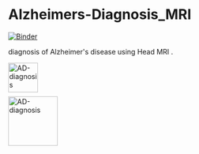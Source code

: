# Alzheimers-Diagnosis_MRI

[![Binder](https://mybinder.org/badge_logo.svg)]([![Binder](https://mybinder.org/badge_logo.svg)](https://mybinder.org/v2/gh/nikhilreddybilla28/Alzheimers-Diagnosis_MRI/main))

diagnosis of Alzheimer's disease using Head MRI .

<a href="https://notebooks.gesis.org/binder/jupyter/user/nikhilreddybill-s-diagnosis_mri-pif76a7v/voila/render/Alzheimers_MRI_App.ipynb?token=8x4KrBz1R2es63I1Tyj_3A">
  <img align="left" alt="AD-diagnosis" width="60px" src="https://encrypted-tbn0.gstatic.com/images?q=tbn%3AANd9GcSvg5nYCYEGgg3Xu1oEOeiJB8XiCkEecCx4PQ&usqp=CAU" />
</a>

<br>
<br>
<br>
<br>

<a href="https://mybinder.org/v2/gh/nikhilreddybilla28/Alzheimers-Diagnosis_MRI/main?urlpath=voila%2Frender%2FAlzheimers_MRI_App.ipynb">
  <img align="left" alt="AD-diagnosis" width="100px" src="https://blog.bccresearch.com/hs-fs/hubfs/Blog_Images/alzheimer-blog.jpg?width=600&name=alzheimer-blog.jpg" />
</a>
